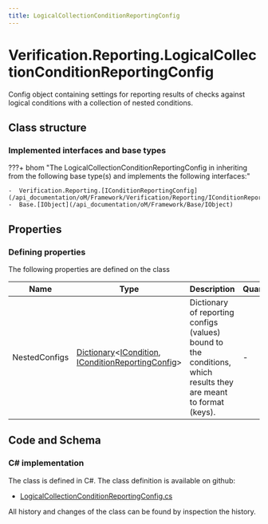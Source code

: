 ```yaml
---
title: LogicalCollectionConditionReportingConfig
---
```


# Verification.Reporting.LogicalCollectionConditionReportingConfig

Config object containing settings for reporting results of checks against logical conditions with a collection of nested conditions.

## Class structure

### Implemented interfaces and base types

???+ bhom "The LogicalCollectionConditionReportingConfig in inheriting from the following base type(s) and implements the following interfaces:"

    -  Verification.Reporting.[IConditionReportingConfig](/api_documentation/oM/Framework/Verification/Reporting/IConditionReportingConfig)
    -  Base.[IObject](/api_documentation/oM/Framework/Base/IObject)


## Properties



### Defining properties

The following properties are defined on the class

| Name             | Type             | Description      | Quantity         |
|------------------|------------------|------------------|------------------|
| NestedConfigs | [Dictionary](https://learn.microsoft.com/en-us/dotnet/api/System.Collections.Generic.Dictionary-2?view=netstandard-2.0)&lt;[ICondition](/api_documentation/oM/Framework/Verification/Conditions/ICondition), [IConditionReportingConfig](/api_documentation/oM/Framework/Verification/Reporting/IConditionReportingConfig)&gt; | Dictionary of reporting configs (values) bound to the conditions, which results they are meant to format (keys). | - |


## Code and Schema

### C# implementation

The class is defined in C#. The class definition is available on github:

- [LogicalCollectionConditionReportingConfig.cs](https://github.com/BHoM/BHoM/blob/develop/Verification_oM/Reporting\LogicalCollectionConditionReportingConfig.cs)

All history and changes of the class can be found by inspection the history.
